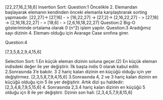[22,27,16,2,18,6]
Insertion Sort:
Question:1
Öncelikle 2. Elemandan başlayarak elemanın kendinden önceki elemanla karşılaştırarak sorting yapmasıdır.
[22,27]-> [27,16] - > [16,22,27] -> [27,2]-> [2,16,22,27] - > [27,18] -> [2,16,18,22,27] - >  [18,6] - > [2,6,16,18,22,27]
Question:2
Big-O gösteriminde ortalama olarak 0 (n^2) işlem yapılır.
Question:3
Aradığımız sayı dizinin 4. Elemanı olduğu için Avarage Case sınıfına girer.

Question:4

[7,3,5,8,2,9,4,15,6]

Selection Sort:
1.En küçük eleman dizinin soluna geçer.(2) En küçük eleman indisdeki değer ile yer değiştirir. İlk başta indis 0 olarak kabul edilir.
2.Sonrasında 3’e bakılır. 3 2 hariç kalan dizinin  en küçüğü olduğu için yer değiştirmez. [2,3,5,8,7,9,4,15,6]
3.Sonrasında 4, 2 ve 3 hariç kalan dizinin en küçüğü olduğu için 5 ile yer değiştirir. Artık dizi şu haldedir: [2,3,4,8,7,9,5,15,6]
4. Sonrasında 2,3.4 hariç kalan dizinin en küçüğü 5 olduğu içn 8 ile yer değiştirir. Dzinin son hali: [2,3,4,5,7,9,8,15,6]
